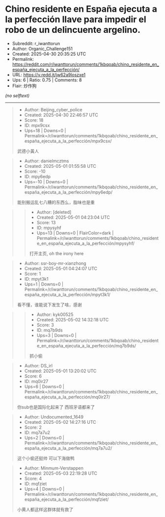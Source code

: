 # Chino residente en España ejecuta a la perfección llave para impedir el robo de un delincuente argelino.

- Subreddit: r_iwanttorun
- Author: Organic_Challenge151
- Created: 2025-04-30 20:35:25 UTC
- Permalink: https://reddit.com/r/iwanttorun/comments/1kbqoab/chino_residente_en_españa_ejecuta_a_la_perfección/
- URL: https://v.redd.it/jw62a9loszxe1
- Ups: 6 | Ratio: 0.75 | Comments: 8
- Flair: 炒作狗

_(no selftext)_

---

> - Author: Beijing_cyber_police
> - Created: 2025-04-30 22:46:57 UTC
> - Score: 18
> - ID: mpx9csx
> - Ups=18 | Downs=0 | Permalink=/r/iwanttorun/comments/1kbqoab/chino_residente_en_españa_ejecuta_a_la_perfección/mpx9csx/
>
> 武德小黃人

> - Author: danielmcztms
> - Created: 2025-05-01 01:55:58 UTC
> - Score: -10
> - ID: mpy6edp
> - Ups=-10 | Downs=0 | Permalink=/r/iwanttorun/comments/1kbqoab/chino_residente_en_españa_ejecuta_a_la_perfección/mpy6edp/
>
> 能别搬运乱七八糟的东西么，脂味也是重

>> - Author: [deleted]
>> - Created: 2025-05-01 04:23:04 UTC
>> - Score: 13
>> - ID: mpysyhf
>> - Ups=13 | Downs=0 | FlairColor=dark | Permalink=/r/iwanttorun/comments/1kbqoab/chino_residente_en_españa_ejecuta_a_la_perfección/mpysyhf/
>>
>> 打开主页, oh the irony here

> - Author: ssr-boy-mr-xianzhong
> - Created: 2025-05-01 04:24:07 UTC
> - Score: 1
> - ID: mpyt3k1
> - Ups=1 | Downs=0 | Permalink=/r/iwanttorun/comments/1kbqoab/chino_residente_en_españa_ejecuta_a_la_perfección/mpyt3k1/
>
> 看不懂，谁能说下发生了啥，感谢

>> - Author: kyk00525
>> - Created: 2025-05-02 14:32:18 UTC
>> - Score: 3
>> - ID: mq7b9ds
>> - Ups=3 | Downs=0 | Permalink=/r/iwanttorun/comments/1kbqoab/chino_residente_en_españa_ejecuta_a_la_perfección/mq7b9ds/
>>
>> 抓小偷

> - Author: DS_irl
> - Created: 2025-05-01 13:20:02 UTC
> - Score: 6
> - ID: mq0ir27
> - Ups=6 | Downs=0 | Permalink=/r/iwanttorun/comments/1kbqoab/chino_residente_en_españa_ejecuta_a_la_perfección/mq0ir27/
>
> 你sub也是国际化起来了 西班牙语都来了

> - Author: Undocumented_1649
> - Created: 2025-05-02 14:27:16 UTC
> - Score: 2
> - ID: mq7a7u2
> - Ups=2 | Downs=0 | Permalink=/r/iwanttorun/comments/1kbqoab/chino_residente_en_españa_ejecuta_a_la_perfección/mq7a7u2/
>
> 这个小偷还挺帅 可以下海做鸭

> - Author: Minmum-Verstappen
> - Created: 2025-05-03 22:19:28 UTC
> - Score: 4
> - ID: mqfziet
> - Ups=4 | Downs=0 | Permalink=/r/iwanttorun/comments/1kbqoab/chino_residente_en_españa_ejecuta_a_la_perfección/mqfziet/
>
> 小黄人都这样这群体就有救了
